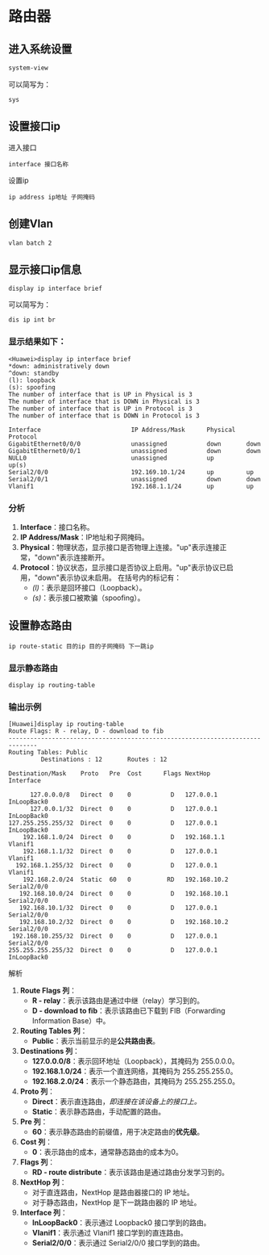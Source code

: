 # 路由器
## 进入系统设置
```bash
system-view
```
可以简写为：
```
sys
```
## 设置接口ip
进入接口
```
interface 接口名称
```
设置ip
```
ip address ip地址 子网掩码
```
## 创建Vlan
```
vlan batch 2
```
## 显示接口ip信息
```
display ip interface brief 
```
可以简写为：
```
dis ip int br
```
### 显示结果如下：
```
<Huawei>display ip interface brief
*down: administratively down
^down: standby
(l): loopback
(s): spoofing
The number of interface that is UP in Physical is 3
The number of interface that is DOWN in Physical is 3
The number of interface that is UP in Protocol is 3
The number of interface that is DOWN in Protocol is 3

Interface                         IP Address/Mask      Physical   Protocol  
GigabitEthernet0/0/0              unassigned           down       down      
GigabitEthernet0/0/1              unassigned           down       down      
NULL0                             unassigned           up         up(s)     
Serial2/0/0                       192.169.10.1/24      up         up        
Serial2/0/1                       unassigned           down       down      
Vlanif1                           192.168.1.1/24       up         up        
```
### 分析
1. **Interface**：接口名称。
2. **IP Address/Mask**：IP地址和子网掩码。
3. **Physical**：物理状态，显示接口是否物理上连接。"up"表示连接正常，"down"表示连接断开。
4. **Protocol**：协议状态，显示接口是否协议上启用。"up"表示协议已启用，"down"表示协议未启用。
    在括号内的标记有：
    - _(l)_：表示是回环接口（Loopback）。
    - _(s)_：表示接口被欺骗（spoofing）。
## 设置静态路由
```
ip route-static 目的ip 目的子网掩码 下一跳ip
```
### 显示静态路由
```
display ip routing-table 
```
### 输出示例
```
[Huawei]display ip routing-table 
Route Flags: R - relay, D - download to fib
------------------------------------------------------------------------------
Routing Tables: Public
         Destinations : 12       Routes : 12       

Destination/Mask    Proto   Pre  Cost      Flags NextHop         Interface

      127.0.0.0/8   Direct  0    0           D   127.0.0.1       InLoopBack0
      127.0.0.1/32  Direct  0    0           D   127.0.0.1       InLoopBack0
127.255.255.255/32  Direct  0    0           D   127.0.0.1       InLoopBack0
    192.168.1.0/24  Direct  0    0           D   192.168.1.1     Vlanif1
    192.168.1.1/32  Direct  0    0           D   127.0.0.1       Vlanif1
  192.168.1.255/32  Direct  0    0           D   127.0.0.1       Vlanif1
    192.168.2.0/24  Static  60   0          RD   192.168.10.2    Serial2/0/0
   192.168.10.0/24  Direct  0    0           D   192.168.10.1    Serial2/0/0
   192.168.10.1/32  Direct  0    0           D   127.0.0.1       Serial2/0/0
   192.168.10.2/32  Direct  0    0           D   192.168.10.2    Serial2/0/0
 192.168.10.255/32  Direct  0    0           D   127.0.0.1       Serial2/0/0
255.255.255.255/32  Direct  0    0           D   127.0.0.1       InLoopBack0

```
解析
1. **Route Flags 列**：
    - **R - relay**：表示该路由是通过中继（relay）学习到的。
    - **D - download to fib**：表示该路由已下载到 FIB（Forwarding Information Base）中。
2. **Routing Tables 列**：
    - **Public**：表示当前显示的是**公共路由表**。
3. **Destinations 列**：
    - **127.0.0.0/8**：表示回环地址（Loopback），其掩码为 255.0.0.0。
    - **192.168.1.0/24**：表示一个直连网络，其掩码为 255.255.255.0。
    - **192.168.2.0/24**：表示一个静态路由，其掩码为 255.255.255.0。
4. **Proto 列**：
    - **Direct**：表示直连路由，*即连接在该设备上的接口上。*
    - **Static**：表示静态路由，手动配置的路由。
5. **Pre 列**：
    - **60**：表示静态路由的前缀值，用于决定路由的**优先级**。
6. **Cost 列**：
    - **0**：表示路由的成本，通常静态路由的成本为0。
7. **Flags 列**：
    - **RD - route distribute**：表示该路由是通过路由分发学习到的。
8. **NextHop 列**：
    - 对于直连路由，NextHop 是路由器接口的 IP 地址。
	- 对于静态路由，NextHop 是下一跳路由器的 IP 地址。
1. **Interface 列**：
    - **InLoopBack0**：表示通过 Loopback0 接口学到的路由。
    - **Vlanif1**：表示通过 Vlanif1 接口学到的直连路由。
    - **Serial2/0/0**：表示通过 Serial2/0/0 接口学到的路由。